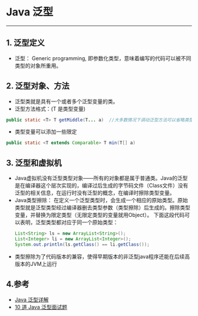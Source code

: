 # Java 泛型



---

 ## 1. 泛型定义  
 * 泛型： Generic programming, 即参数化类型，意味着编写的代码可以被不同类型的对象所重用。

 ## 2. 泛型对象、方法  
 * 泛型类就是具有一个或者多个泛型变量的类。  
 * 泛型方法格式：(T 是类型变量) 
 ```java
 public static <T> T getMiddle(T... a)  //大多数情况下调动泛型方法可以省略类型参数，如：ClassName.getMiddle(1,2,3)
 ```
 * 类型变量可以添加一些限定  
 ```java
 public static <T extends Comparable> T min(T[] a)  
 ```

 ## 3. 泛型和虚拟机  
 * Java虚拟机没有泛型类型对象——所有的对象都是属于普通类。Java的泛型是在编译器这个层次实现的，编译过后生成的字节码文件（Class文件）没有泛型的相关信息，在运行时没有泛型的概念，在编译时擦除类型变量。
 * Java类型擦除： 在定义一个泛型类型时，会生成一个相应的原始类型。原始类型就是泛型类型经过编译器删去类型参数（类型擦除）后生成的。擦除类型变量，并替换为限定类型（无限定类型的变量就用Object）。
    下面这段代码可以表明，泛型类型都对应于同一个原始类型：
    ```java
    List<String> ls = new ArrayList<String>();  
    List<Integer> li = new ArrayList<Integer>();  
    System.out.println(ls.getClass() == li.getClass());  
    ```    
 * 类型擦除为了代码版本的兼容，使得早期版本的非泛型java程序还能在后续高版本的JVM上运行  
 
 ## 4.参考
 * [Java 泛型详解](http://www.importnew.com/24029.html)
 * [10 道 Java 泛型面试题](https://cloud.tencent.com/developer/article/1033693)


